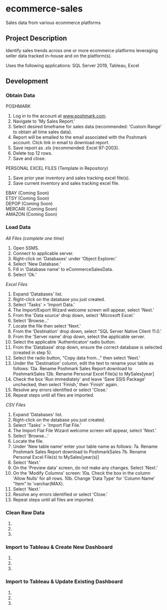 # ecommerce-sales
Sales data from various ecommerce platforms

## Project Description
Identify sales trends across one or more ecommerce platforms leveraging seller data tracked in-house and on the platform(s).

Uses the following applications: 
SQL Server 2019, Tableau, Excel

## Development

### Obtain Data
POSHMARK
1. Log in to the account at www.poshmark.com.
2. Navigate to 'My Sales Report.'
3. Select desired timeframe for sales data (recommended: 'Custom Range' to obtain all time sales data).
4. Report will be emailed to the email associated with the Poshmark account. Click link in email to download report.
5. Save report as .xls (recommended: Excel 97-2003).
6. Delete top 12 rows.
7. Save and close.

PERSONAL EXCEL FILES (Template in Repository)
1. Save prior year inventory and sales tracking excel file(s).
2. Save current inventory and sales tracking excel file.

EBAY (Coming Soon)<br />
ETSY (Coming Soon)<br />
DEPOP (Coming Soon)<br />
MERCARI (Coming Soon)<br />
AMAZON (Coming Soon)<br />

### Load Data

*All Files (complete one time)*
1. Open SSMS.
2. Connect to applicable server.
3. Right-click on 'Databases' under 'Object Explorer.'
4. Select 'New Database.'
5. Fill in 'Database name' to eCommerceSalesData.
6. Select 'Ok.'


*Excel Files*
1. Expand 'Databases' list.
2. Right-click on the database you just created.
3. Select 'Tasks' > 'Import Data.'
4. The Import/Export Wizard welcome screen will appear, select 'Next.'
5. From the 'Data source' drop down, select 'Microsoft Excel.'
6. Select 'Browse...'
7. Locate the file then select 'Next.'
8. From the 'Destination' drop down, select "SQL Server Native Client 11.0.'
9. From the 'Server name' drop down, select the applicable server.
10. Select the applicable 'Authenticaton' radio button.
11. From the 'Database' drop down, ensure the correct database is selected (created in step 5).
12. Select the radio button, "Copy data from..." then select 'Next.'
13. Under the 'Destination' column, edit the text to rename your table as follows:
13a. Rename Poshmark Sales Report download to PoshmarkSales
13b. Rename Personal Excel File(s) to MySales[year]
14. Check the box 'Run immediately' and leave 'Save SSIS Package' unchecked, then select 'Finish,' then 'Finish' again.
15. Resolve any errors identified or select 'Close.'
16. Repeat steps until all files are imported.


*CSV Files*
1. Expand 'Databases' list.
2. Right-click on the database you just created.
3. Select 'Tasks' > 'Import Flat File.'
4. The Import Flat File Wizard welcome screen will appear, select 'Next.'
5. Select 'Browse...'
6. Locate the file.
7. Under 'New table name' enter your table name as follows:
7a. Rename Poshmark Sales Report download to PoshmarkSales
7b. Rename Personal Excel File(s) to MySales[year(s)]
8. Select 'Next.'
9. On the 'Preview data' screen, do not make any changes. Select 'Next.'
10. On the 'Modify Columns' screen:
10a. Check the box in the column 'Allow Nulls' for all rows.
10b. Change 'Data Type' for 'Column Name' "Item" to 'varchar(MAX).
11. Select 'Next.'
12. Resolve any errors identified or select 'Close.'
13. Repeat steps until all files are imported.


### Clean Raw Data
1. 
2. 
3. 

### Import to Tableau & Create New Dashboard
1. 
2. 
3. 

### Import to Tableau & Update Existing Dashboard
1. 
2. 
3. 
